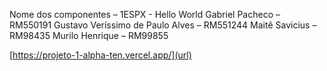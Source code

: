 Nome dos componentes – 1ESPX - Hello World 
Gabriel Pacheco – RM550191
Gustavo Veríssimo de Paulo Alves – RM551244
Maitê Savicius – RM98435
Murilo Henrique – RM99855

[https://projeto-1-alpha-ten.vercel.app/](url)
